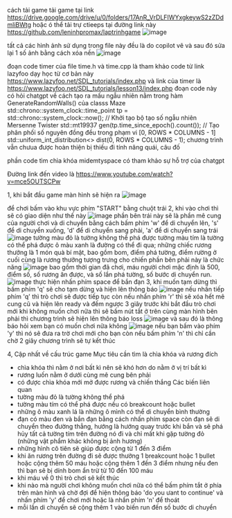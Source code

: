 cách tải game tải game tại link https://drive.google.com/drive/u/0/folders/17AnR_VrDLFIWYxgkeywS2zZDdmliBWtg
 hoặc ó thể tải trự ctieeps tại đường link này https://github.com/leninhpromax/laptrinhgame
 ![image](https://github.com/leninhpromax/laptrinhgame/assets/90245106/20ef1fac-99a6-485c-94b2-4c5d2f212ab9)

 
tất cả các hình ảnh sử dụng trong file này đều là do copilot vẽ và sau đó sửa lại 1 số ảnh bằng cách xóa nền
![image](https://github.com/leninhpromax/laptrinhgame/assets/90245106/16202444-71a3-4455-b222-3868b9d9a790)

đoạn code timer của file time.h và time.cpp là tham khảo code từ link lazyfoo dạy học từ cơ bản này  https://www.lazyfoo.net/SDL_tutorials/index.php và link của timer là https://www.lazyfoo.net/SDL_tutorials/lesson13/index.php
đoạn code này có hỏi chatgpt về cách tạo ra mấu ngẫu nhiên nằm trong hàm GenerateRandomWalls() của classs Maze
    std::chrono::system_clock::time_point tp = std::chrono::system_clock::now();
    // Khởi tạo bộ tạo số ngẫu nhiên Mersenne Twister
    std::mt19937 gen(tp.time_since_epoch().count());
    // Tạo phân phối số nguyên đồng đều trong phạm vi [0, ROWS * COLUMNS - 1]
    std::uniform_int_distribution<> dist(0, ROWS * COLUMNS - 1);
chương trình vẫn chưua được hoàn thiện bị thiếu đi tính năng quái, câu đố

phần code tìm chìa khóa midemtyspace có tham khảo sự hỗ trợ của chatgpt

Đường link đến video là https://www.youtube.com/watch?v=mce5OUTSCPw


1, khi bắt đầu game màn hình sẽ hiện ra
![image](https://github.com/leninhpromax/laptrinhgame/assets/90245106/efe51c61-de68-4f92-9237-d6c1c1690dcc)

để chơi bấm vào khu vực phím "START" bằng chuột trái
2, khi vào chơi thì sẽ có giao diện như thế này 
![image](https://github.com/leninhpromax/laptrinhgame/assets/90245106/f4b2c751-b2df-4741-aac6-32e13f1e3170)
phần bên trái này sẽ là phần mê cung của người chơi và di chuyển bằng cách bấm phím 'w' để di chuyển lên, 's' để di chuyển xuống, 'd' để di chuyển sang phải, 'a' để di chuyển sang trái
![image](https://github.com/leninhpromax/laptrinhgame/assets/90245106/c2baa681-6832-48a4-a3b8-52c0f9029be5)
tường màu đỏ là tường không thể phá được
tường màu tím là tường có thể phá được
ô màu xanh là đường có thể đi qua;
những chiếc rương thưởng là 1 món quà bí mật, bao gồm bom, điểm phá tường, điểm
rường ở cuối cùng là rương thưởng tượng trưng cho chiến 
phần bên phải này là chức năng 
![image](https://github.com/leninhpromax/laptrinhgame/assets/90245106/4a62e7dd-baca-440c-af37-669f9372f272)
bao gồm thời gian đã chơi, máu người chơi mặc định là 500, điểm số, số rương ăn được, và số lần phá tường, số bước di chuyển run.
![image](https://github.com/leninhpromax/laptrinhgame/assets/90245106/01441dcf-07a8-4f91-a079-d98b4fb34d63)
thực hiện nhấn phím space để bắn đạn 
3, khi muốn tạm dừng thì bấm phím 'q' sẽ cho tạm dừng và hiện lên thông báo
![image](https://github.com/leninhpromax/laptrinhgame/assets/90245106/601347fb-8846-4d36-9555-cd8b89826dd3)
nếu nhấn tiếp phím 'q' thì trò chơi sẽ được tiếp tục 
còn nếu nhấn phím 'r' thì sẽ xóa hết mê cung cũ và hiện lên ready và đếm ngược 3 giây trước khi bắt đầu trò chơi mới
khi không muốn chơi nữa thì sẽ bấm nút tắt ở trên cùng màn hình bên phải thì chương trình sẽ hiện lên thông báo loss
![image](https://github.com/leninhpromax/laptrinhgame/assets/90245106/768f10bd-ba6b-41db-ae10-5828b8fdfa9f)
và sau đó là thông báo hỏi xem bạn có muốn chơi nữa không 
![image](https://github.com/leninhpromax/laptrinhgame/assets/90245106/0eb86dc5-a6c2-4c60-8ee6-fb52180bda2c)
nếu bạn bấm vào phím 'y' thì nó sẽ đưa ra trờ chơi mới cho bạn còn nếu bấm phím 'n' thì chỉ cần chờ 2 giây chương trình sẽ tự kết thúc 

4, Cập nhất về cấu trúc game
Mục tiêu cần tìm là chìa khóa và rương đích
+ chìa khóa thì nằm ở nơi bất kì nên sẽ khó hơn do nằm ở vị trí bất kì
+ rương luốn nằm ở dưới cùng mê cung bên phải
+ có được chìa khóa mới mở được rương và chiến thắng
Các biến liên quan
+ tường màu đỏ là tường không thể phá
+ tường màu tím có thể phá được nếu có breakcount hoặc bullet
+ những ô màu xanh lá là những ô mình có thể di chuyển bình thường
+ đạn có màu đen và bắn đạn bằng cách nhấn phím space còn đạn sẽ di chuyển theo đường thẳng, hướng là hướng quay trước khi bắn và sẽ phá hủy tất cả tường tím trên đường nó đi và chỉ mất khi gặp tường đỏ (những vật phẩm khác không bị ảnh hương)
+ những hình cô tiên sẽ giúp được cộng từ 1 đến 3 điểm
+ khi ăn rương trên đường đi sẽ được thưởng 1 breakcount hoặc 1 bullet hoặc cộng thêm 50 máu hoặc cộng thêm 1 đến 3 điểm nhưng nếu đen thì bạn sẽ bị dính bom ẩn trừ từ 10 đến 100 máu
+ khi máu về 0 thì trò chơi sẽ kết thúc
+ khi nào mà người chơi không muốn chơi nữa có thể bấm phím tắt ở phía trên màn hình và chờ đợi để hiện thông báo 'do you ưant to continue' và nhấn phím 'y' để chơi mới hoặc là nhấn phím 'n' để thoát
+ mỗi lần di chuyển sẽ cộng thêm 1 vào biến run đến số bước di chuyển








